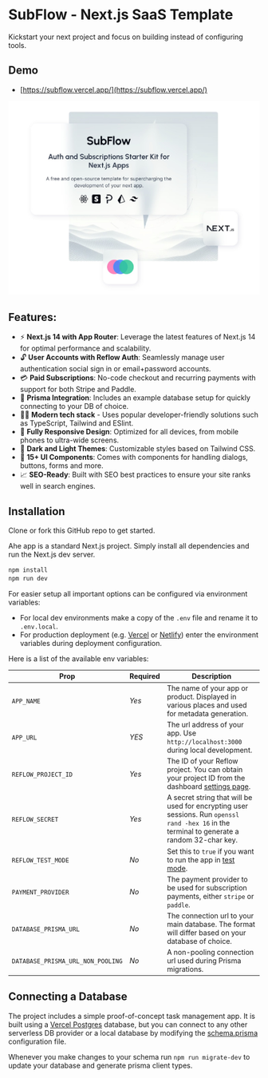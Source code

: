 # SubFlow - Next.js SaaS Template

Kickstart your next project and focus on building instead of configuring tools.

## Demo

- [https://subflow.vercel.app/](https://subflow.vercel.app/)

[![Demo App](./public/demo.jpg)](https://subflow.vercel.app/)

## Features:

- ⚡ **Next.js 14 with App Router**: Leverage the latest features of Next.js 14 for optimal performance and scalability.
- 🔓 **User Accounts with Reflow Auth**: Seamlessly manage user authentication social sign in or email+password accounts.
- 💳 **Paid Subscriptions**: No-code checkout and recurring payments with support for both Stripe and Paddle.
- 🔺 **Prisma Integration**: Includes an example database setup for quickly connecting to your DB of choice.
- 👩‍💻 **Modern tech stack** - Uses popular developer-friendly solutions such as TypeScript, Tailwind and ESlint.
- 📱 **Fully Responsive Design**: Optimized for all devices, from mobile phones to ultra-wide screens.
- 🌙 **Dark and Light Themes**: Customizable styles based on Tailwind CSS.
- 🚀 **15+ UI Components**: Comes with components for handling dialogs, buttons, forms and more.
- 📈 **SEO-Ready**: Built with SEO best practices to ensure your site ranks well in search engines.

## Installation

Clone or fork this GitHub repo to get started.

Ahe app is a standard Next.js project. Simply install all dependencies and run the Next.js dev server.

```bash
npm install
npm run dev
```

For easier setup all important options can be configured via environment variables:

- For local dev environments make a copy of the `.env` file and rename it to `.env.local`.
- For production deployment (e.g. [Vercel](https://vercel.com/) or [Netlify](https://www.netlify.com/)) enter the environment variables during deployment configuration.

Here is a list of the available env variables:

| Prop                              | Required | Description                                                                                                                                  |
| --------------------------------- | -------- | -------------------------------------------------------------------------------------------------------------------------------------------- |
| `APP_NAME`                        | _Yes_    | The name of your app or product. Displayed in various places and used for metadata generation.                                               |
| `APP_URL`                         | _YES_    | The url address of your app. Use `http://localhost:3000` during local development.                                                           |
| `REFLOW_PROJECT_ID`               | _Yes_    | The ID of your Reflow project. You can obtain your project ID from the dashboard [settings page](https://reflowhq.com/project/settings).     |
| `REFLOW_SECRET`                   | _Yes_    | A secret string that will be used for encrypting user sessions. Run `openssl rand -hex 16` in the terminal to generate a random 32-char key. |
| `REFLOW_TEST_MODE`                | _No_     | Set this to `true` if you want to run the app in [test mode](https://reflowhq.com/docs/help/test-mode/).                                     |
| `PAYMENT_PROVIDER`                | _No_     | The payment provider to be used for subscription payments, either `stripe` or `paddle`.                                                      |
| `DATABASE_PRISMA_URL`             | _No_     | The connection url to your main database. The format will differ based on your database of choice.                                           |
| `DATABASE_PRISMA_URL_NON_POOLING` | _No_     | A non-pooling connection url used during Prisma migrations.                                                                                  |

## Connecting a Database

The project includes a simple proof-of-concept task management app. It is built using a [Vercel Postgres](https://vercel.com/storage/postgres) database, but you can connect to any other serverless DB provider or a local database by modifying the [schema.prisma](./prisma/schema.prisma) configuration file.

Whenever you make changes to your schema run `npm run migrate-dev` to update your database and generate prisma client types.
